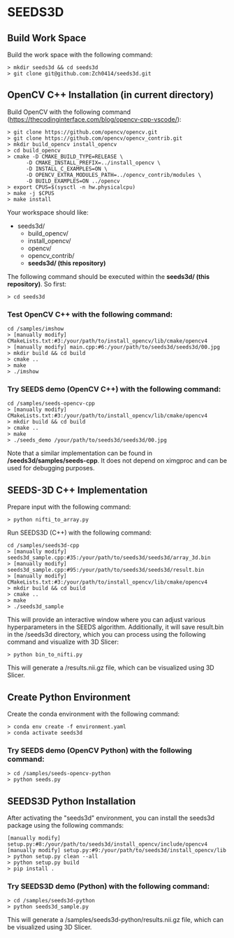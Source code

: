 # SEEDS3D

## Build Work Space

Build the work space with the following command:
```
> mkdir seeds3d && cd seeds3d
> git clone git@github.com:Zch0414/seeds3d.git
```

## OpenCV C++ Installation (in current directory)

Build OpenCV with the following command (https://thecodinginterface.com/blog/opencv-cpp-vscode/):
```
> git clone https://github.com/opencv/opencv.git
> git clone https://github.com/opencv/opencv_contrib.git
> mkdir build_opencv install_opencv
> cd build_opencv
> cmake -D CMAKE_BUILD_TYPE=RELEASE \
      -D CMAKE_INSTALL_PREFIX=../install_opencv \
      -D INSTALL_C_EXAMPLES=ON \
      -D OPENCV_EXTRA_MODULES_PATH=../opencv_contrib/modules \
      -D BUILD_EXAMPLES=ON ../opencv
> export CPUS=$(sysctl -n hw.physicalcpu)
> make -j $CPUS
> make install
```

Your workspace should like:
- seeds3d/
  - build_opencv/
  - install_opencv/
  - opencv/
  - opencv_contrib/
  - **seeds3d/ (this repository)**
    
The following command should be executed within the **seeds3d/ (this repository)**. So first:
```
> cd seeds3d
```

### Test OpenCV C++ with the following command:
```
cd /samples/imshow
> [manually modify] CMakeLists.txt:#3:/your/path/to/install_opencv/lib/cmake/opencv4
> [manually modify] main.cpp:#6:/your/path/to/seeds3d/seeds3d/00.jpg
> mkdir build && cd build
> cmake ..
> make
> ./imshow
```

### Try SEEDS demo (OpenCV C++) with the following command:
```
cd /samples/seeds-opencv-cpp
> [manually modify] CMakeLists.txt:#3:/your/path/to/install_opencv/lib/cmake/opencv4
> mkdir build && cd build
> cmake ..
> make
> ./seeds_demo /your/path/to/seeds3d/seeds3d/00.jpg
```
Note that a similar implementation can be found in **/seeds3d/samples/seeds-cpp**. It does not depend on ximgproc and can be used for debugging purposes.

## SEEDS-3D C++ Implementation

Prepare input with the following command:
```
> python nifti_to_array.py
```

Run SEEDS3D (C++) with the following command:
```
cd /samples/seeds3d-cpp
> [manually modify] seeds3d_sample.cpp:#35:/your/path/to/seeds3d/seeds3d/array_3d.bin
> [manually modify] seeds3d_sample.cpp:#95:/your/path/to/seeds3d/seeds3d/result.bin
> [manually modify] CMakeLists.txt:#3:/your/path/to/install_opencv/lib/cmake/opencv4
> mkdir build && cd build
> cmake ..
> make
> ./seeds3d_sample
```
This will provide an interactive window where you can adjust various hyperparameters in the SEEDS algorithm. 
Additionally, it will save result.bin in the /seeds3d directory, which you can process using the following command and visualize with 3D Slicer:
```
> python bin_to_nifti.py
```
This will generate a /results.nii.gz file, which can be visualized using 3D Slicer.

## Create Python Environment

Create the conda environment with the following command:
```
> conda env create -f environment.yaml
> conda activate seeds3d
```

### Try SEEDS demo (OpenCV Python) with the following command:
```
> cd /samples/seeds-opencv-python
> python seeds.py
```

## SEEDS3D Python Installation

After activating the "seeds3d" environment, you can install the seeds3d package using the following commands:
```
[manually modify] setup.py:#8:/your/path/to/seeds3d/install_opencv/include/opencv4
[manually modify] setup.py:#9:/your/path/to/seeds3d/install_opencv/lib
> python setup.py clean --all
> python setup.py build
> pip install .
```

### Try SEEDS3D demo (Python) with the following command:
```
> cd /samples/seeds3d-python
> python seeds3d_sample.py
```
This will generate a /samples/seeds3d-python/results.nii.gz file, which can be visualized using 3D Slicer.
